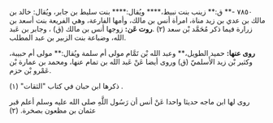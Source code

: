 ٧٨٥٠ -** ق:** زينب بنت نبيط،**** ويُقال:**** بنت سليط بن جابر، ويُقال: خالد بن مالك بن عدي بن زيد مناة، امرأة أنس بن مالك، وأمها الفارعة، وهي الفريعة بنت أسعد بن زرارة فيما ذكر مُحَمَّد بْن سعد (٢) .**روت عَن:** زوجها أنس بن مالك (ق) ، وجابر بن عَبد الله، وضباعة بنت الزبير بن عبد المطلب.

**روى عنها:** حميد الطويل،** وعبد الله بْن تَمَّام مولى أم سلمة ويُقال:** مولى أم حبيبة، وكثير بْن زيد الأَسلميّ (ق) وروى أيضا عَنْ عَبد الله بن تمام عنها، ومحمد بن عمارة بْن عَمْرو بْن حزم.

ذكرها ابن حبان في كتاب "الثقات" (١) .

روى لها ابن ماجه حديثا واحدا عَنْ أنس أن رَسُول اللَّهِ صلى الله عليه وسلم أعلم قبر عثمان بن مظعون بصخرة. (٢)